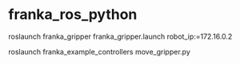 # franka_ros_python

roslaunch franka_gripper franka_gripper.launch robot_ip:=172.16.0.2

roslaunch franka_example_controllers move_gripper.py
